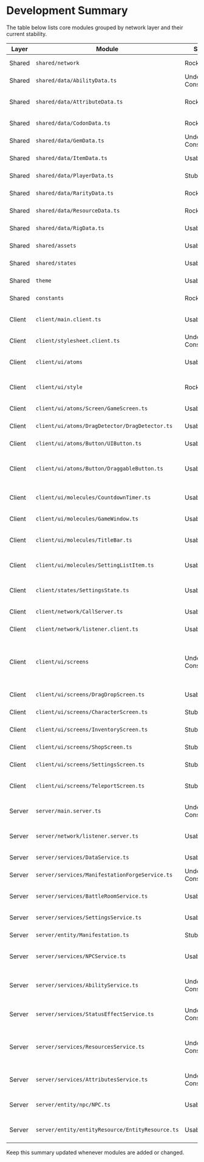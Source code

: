 # Development Summary

The table below lists core modules grouped by network layer and their current stability.

| Layer   | Module                                   | Status             | Notes |
|--------|------------------------------------------|--------------------|-------|
|Shared|`shared/network`|Rock Solid|Typed event definitions|
|Shared|`shared/data/AbilityData.ts`|Under Construction|Ability metadata|
|Shared|`shared/data/AttributeData.ts`|Rock Solid|Attribute metadata and helpers|
|Shared|`shared/data/CodonData.ts`|Rock Solid|Genetic codon constants|
|Shared|`shared/data/GemData.ts`|Under Construction|Gem DTOs|
|Shared|`shared/data/ItemData.ts`|Usable|Generic item DTO|
|Shared|`shared/data/PlayerData.ts`|Stub|Player profile template|
|Shared|`shared/data/RarityData.ts`|Rock Solid|Rarity metadata|
|Shared|`shared/data/ResourceData.ts`|Rock Solid|Resource metadata|
|Shared|`shared/data/RigData.ts`|Usable|Rig template references|
|Shared|`shared/assets`|Usable|Image asset constants|
|Shared|`shared/states`|Usable|Signal-based shared state|
|Shared|`theme`|Usable|Fusion theme store|
|Shared|`constants`|Rock Solid|Sizes and asset ids|
|Client|`client/main.client.ts`|Usable|Entry point and UI bootstrap|
|Client|`client/stylesheet.client.ts`|Under Construction|StyleSheet prototype|
|Client|`client/ui/atoms`|Usable|Core UI atoms (buttons, panels)|
|Client|`client/ui/style`|Rock Solid|Tokenized layout and colors|
|Client|`client/ui/atoms/Screen/GameScreen.ts`|Usable|Base screen wrapper|
|Client|`client/ui/atoms/DragDetector/DragDetector.ts`|Usable|Drag detector atom|
|Client|`client/ui/atoms/Button/UIButton.ts`|Usable|Unified button primitive|
|Client|`client/ui/atoms/Button/DraggableButton.ts`|Usable|Wrapper preset for draggable buttons|
|Client|`client/ui/molecules/CountdownTimer.ts`|Usable|Displays battle countdown|
|Client|`client/ui/molecules/GameWindow.ts`|Usable|Panel window with title bar|
|Client|`client/ui/molecules/TitleBar.ts`|Usable|Window title bar component|
|Client|`client/ui/molecules/SettingListItem.ts`|Usable|Displays and edits a single setting|
|Client|`client/states/SettingsState.ts`|Usable|Reactive settings container|
|Client|`client/network/CallServer.ts`|Usable|Client RPC helpers|
|Client|`client/network/listener.client.ts`|Usable|Receives server events|
|Client|`client/ui/screens`|Under Construction|Gem forge, character, inventory, shop, settings, teleport and HUD screens|
|Client|`client/ui/screens/DragDropScreen.ts`|Usable|Drag and drop demo|
|Client|`client/ui/screens/CharacterScreen.ts`|Stub|Character info window|
|Client|`client/ui/screens/InventoryScreen.ts`|Stub|Inventory window|
|Client|`client/ui/screens/ShopScreen.ts`|Stub|Item shop window|
|Client|`client/ui/screens/SettingsScreen.ts`|Stub|Settings window|
|Client|`client/ui/screens/TeleportScreen.ts`|Stub|Teleport locations window|
|Server|`server/main.server.ts`|Under Construction|Joins players and loads profiles|
|Server|`server/network/listener.server.ts`|Usable|Server network handlers|
|Server|`server/services/DataService.ts`|Usable|Loads player profiles|
|Server|`server/services/ManifestationForgeService.ts`|Under Construction|Creates manifestations|
|Server|`server/services/BattleRoomService.ts`|Usable|Matchmaking and teleport skeleton|
|Server|`server/services/SettingsService.ts`|Usable|Stores player settings|
|Server|`server/entity/Manifestation.ts`|Stub|Placeholder creation logic|
|Server|`server/services/NPCService.ts`|Usable|Spawns NPCs from definitions|
|Server|`server/services/AbilityService.ts`|Under Construction|Handles ability activation and cooldowns|
|Server|`server/services/StatusEffectService.ts`|Under Construction|Refactored to use StatusEffects|
|Server|`server/services/ResourcesService.ts`|Under Construction|Tracks player resource values - bug fix for static call|
|Server|`server/services/AttributesService.ts`|Under Construction|Validates attribute changes|
|Server|`server/entity/npc/NPC.ts`|Usable|NPC instance with random names|
|Server|`server/entity/entityResource/EntityResource.ts`|Usable|Drops collectible resource|

Keep this summary updated whenever modules are added or changed.
